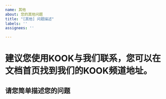 ```yaml
---
name: 其他
about: 您的其他问题
title: "[其他] 问题描述"
labels: ''
assignees: ''

---
```


# 建议您使用KOOK与我们联系，您可以在文档首页找到我们的KOOK频道地址。

## 请您简单描述您的问题
